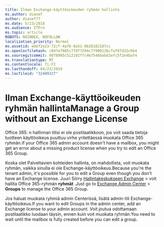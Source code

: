 ```yaml
---
title: Ilman Exchange-käyttöoikeuden ryhmän hallinta
ms.author: dianef
author: dianef77
ms.date: 5/23/2018
ms.audience: ITPro
ms.topic: article
ROBOTS: NOINDEX, NOFOLLOW
localization_priority: Normal
ms.assetid: edef2e23-72cf-4a76-8a51-0b26182187cc
ms.openlocfilehash: c047af885c77df7294c77900126cfaf87d32c6b4
ms.sourcegitcommit: 9d78905c512192ffc4675468abd2efc5f2e4baf4
ms.translationtype: MT
ms.contentlocale: fi-FI
ms.lasthandoff: 04/23/2019
ms.locfileid: "32409327"
---
```

# <a name="manage-a-group-without-an-exchange-license"></a><span data-ttu-id="8b454-102">Ilman Exchange-käyttöoikeuden ryhmän hallinta</span><span class="sxs-lookup"><span data-stu-id="8b454-102">Manage a Group without an Exchange License</span></span>

<span data-ttu-id="8b454-103">Office 365: n hallinnan tilisi ei ole postilaatikkoon, jos voit saada tietoja tuotteen käyttöoikeus puuttuu virhe yritettäessä muokata Office 365 ryhmän.</span><span class="sxs-lookup"><span data-stu-id="8b454-103">If your Office 365 admin account doesn't have a mailbox, you might get an error about a missing product license when you try to edit an Office 365 Group.</span></span>
  
<span data-ttu-id="8b454-104">Koska olet Palveltavien kohteiden hallinta, on mahdollista, voit muokata ryhmän, vaikka sinulla ei ole Exchange-käyttöoikeus.</span><span class="sxs-lookup"><span data-stu-id="8b454-104">Because you're the tenant admin, it's possible for you to edit a Group even though you don't have an Exchange license.</span></span> <span data-ttu-id="8b454-105">Juuri Siirry [Hallintakeskukseen Exchange](https://outlook.office365.com/ecp.aspx) \> voit hallita Office 365-ryhmän **ryhmät** .</span><span class="sxs-lookup"><span data-stu-id="8b454-105">Just go to [Exchange Admin Center](https://outlook.office365.com/ecp.aspx) \> **Groups** to manage the Office 365 Group.</span></span> 
  
<span data-ttu-id="8b454-106">Jos haluat muokata ryhmiä admin Centerissä, lisätä admin-tili Exchange-käyttöoikeus.</span><span class="sxs-lookup"><span data-stu-id="8b454-106">If you want to edit Groups in the admin center, add an Exchange license to your admin account.</span></span> <span data-ttu-id="8b454-107">Voit joutua odottamaan postilaatikko luodaan täysin, ennen kuin voit muokata ryhmän.</span><span class="sxs-lookup"><span data-stu-id="8b454-107">You need to wait until the mailbox is fully created before you can edit a group.</span></span>
  

